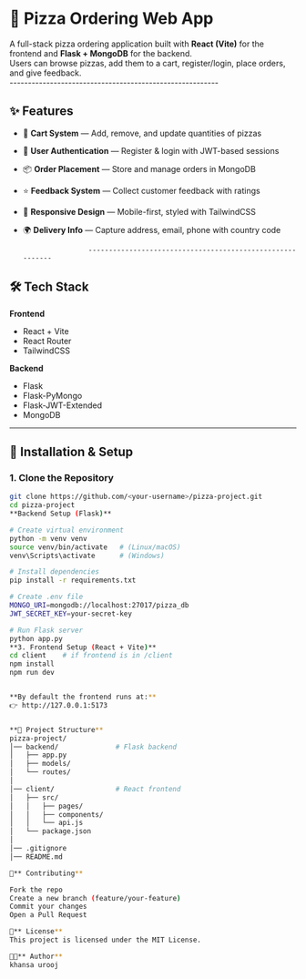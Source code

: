 # 🍕 Pizza Ordering Web App

A full-stack pizza ordering application built with **React (Vite)** for the frontend and **Flask + MongoDB** for the backend.  
Users can browse pizzas, add them to a cart, register/login, place orders, and give feedback.  
                      ---------------------------------------------------------

## ✨ Features
- 🛒 **Cart System** — Add, remove, and update quantities of pizzas  
- 👤 **User Authentication** — Register & login with JWT-based sessions  
- 📦 **Order Placement** — Store and manage orders in MongoDB  
- ⭐ **Feedback System** — Collect customer feedback with ratings  
- 📱 **Responsive Design** — Mobile-first, styled with TailwindCSS  
- 🌍 **Delivery Info** — Capture address, email, phone with country code  

                      ----------------------------------------------------------

## 🛠️ Tech Stack

**Frontend**
- React + Vite  
- React Router  
- TailwindCSS  

**Backend**
- Flask  
- Flask-PyMongo  
- Flask-JWT-Extended  
- MongoDB  

---

## 🚀 Installation & Setup

### 1. Clone the Repository
```bash
git clone https://github.com/<your-username>/pizza-project.git
cd pizza-project
**Backend Setup (Flask)**

# Create virtual environment
python -m venv venv
source venv/bin/activate   # (Linux/macOS)
venv\Scripts\activate      # (Windows)

# Install dependencies
pip install -r requirements.txt

# Create .env file
MONGO_URI=mongodb://localhost:27017/pizza_db
JWT_SECRET_KEY=your-secret-key

# Run Flask server
python app.py
**3. Frontend Setup (React + Vite)**
cd client    # if frontend is in /client
npm install
npm run dev


**By default the frontend runs at:**
👉 http://127.0.0.1:5173


**📂 Project Structure**
pizza-project/
│── backend/              # Flask backend
│   ├── app.py
│   ├── models/
│   └── routes/
│
│── client/               # React frontend
│   ├── src/
│   │   ├── pages/
│   │   ├── components/
│   │   └── api.js
│   └── package.json
│
│── .gitignore
│── README.md

🤝** Contributing**

Fork the repo
Create a new branch (feature/your-feature)
Commit your changes
Open a Pull Request

📜** License**
This project is licensed under the MIT License.

👨‍💻** Author**
khansa urooj
